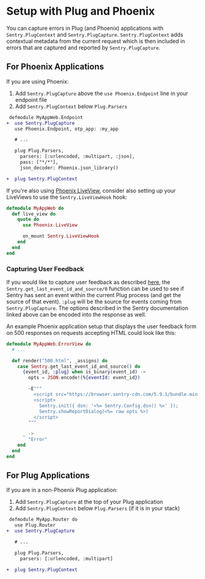 # Setup with Plug and Phoenix

You can capture errors in Plug (and Phoenix) applications with `Sentry.PlugContext` and `Sentry.PlugCapture`. `Sentry.PlugContext` adds contextual metadata from the current request which is then included in errors that are captured and reported by `Sentry.PlugCapture`.

## For Phoenix Applications

If you are using Phoenix:

  1. Add `Sentry.PlugCapture` above the `use Phoenix.Endpoint` line in your endpoint file
  1. Add `Sentry.PlugContext` below `Plug.Parsers`

```diff
 defmodule MyAppWeb.Endpoint
+  use Sentry.PlugCapture
   use Phoenix.Endpoint, otp_app: :my_app

   # ...

   plug Plug.Parsers,
     parsers: [:urlencoded, :multipart, :json],
     pass: ["*/*"],
     json_decoder: Phoenix.json_library()

+  plug Sentry.PlugContext
```

If you're also using [Phoenix LiveView](https://github.com/phoenixframework/phoenix_live_view), consider also setting up your LiveViews to use the `Sentry.LiveViewHook` hook:

```elixir
defmodule MyAppWeb do
  def live_view do
    quote do
      use Phoenix.LiveView

      on_mount Sentry.LiveViewHook
    end
  end
end
```

### Capturing User Feedback

If you would like to capture user feedback as described [here](https://docs.sentry.io/platforms/elixir/enriching-events/user-feedback/), the `Sentry.get_last_event_id_and_source/0` function can be used to see if Sentry has sent an event within the current Plug process (and get the source of that event). `:plug` will be the source for events coming from `Sentry.PlugCapture`. The options described in the Sentry documentation linked above can be encoded into the response as well.

An example Phoenix application setup that displays the user feedback form on 500 responses on requests accepting HTML could look like this:

```elixir
defmodule MyAppWeb.ErrorView do
  # ...

  def render("500.html", _assigns) do
    case Sentry.get_last_event_id_and_source() do
      {event_id, :plug} when is_binary(event_id) ->
        opts = JSON.encode!(%{eventId: event_id})

        ~E"""
          <script src="https://browser.sentry-cdn.com/5.9.1/bundle.min.js" integrity="sha384-/x1aHz0nKRd6zVUazsV6CbQvjJvr6zQL2CHbQZf3yoLkezyEtZUpqUNnOLW9Nt3v" crossorigin="anonymous"></script>
          <script>
            Sentry.init({ dsn: '<%= Sentry.Config.dsn() %>' });
            Sentry.showReportDialog(<%= raw opts %>)
          </script>
        """

      _ ->
        "Error"
    end
  end
end
```

## For Plug Applications

If you are in a non-Phoenix Plug application:

  1. Add `Sentry.PlugCapture` at the top of your Plug application
  1. Add `Sentry.PlugContext` below `Plug.Parsers` (if it is in your stack)

```diff
 defmodule MyApp.Router do
   use Plug.Router
+  use Sentry.PlugCapture

   # ...

   plug Plug.Parsers,
     parsers: [:urlencoded, :multipart]

+  plug Sentry.PlugContext
```
